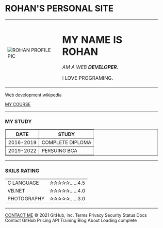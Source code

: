 # ROHAN'S PERSONAL SITE
<html lang="en" dir="ltr">
  <head>
    <meta charset="utf-8">
    
  </head>
  <body>
    <table CELLSPACING="20">
      <tr>
        <td><img src="https://pbs.twimg.com/profile_images/1401100625241264128/_Y7Pbcpl_400x400.jpg" alt="ROHAN PROFILE PIC"></td>
        <td><h1>MY NAME IS ROHAN</h1>
        <p><em>AM A WEB <strong>DEVELOPER.</strong></em></p>
        <p>I LOVE PROGRAMING.</p></td>
      </tr>
    </table>
    <p><a href="WIKI.HTML">Web development wikipedia</a></p>
  <a href="MY COURSE.HTML">MY COURSE</a>
    <hr>
    <h3>MY STUDY</h3>
    <table border="1">
    <thead CELLSPACING="10">
    <tr>
      <th>DATE</th>
      <th>STUDY</th>
    </tr>
    </thead>
    <tbody CELLSPACING="10">
      <tr>
        <td>2016-2019</td>
        <td>COMPLETE DIPLOMA</td>
      </tr>
      <tr>
        <td>2019-2022</td>
        <td>PERSUING BCA</td>
      </tr>
    </tbody>
  </table>
  <hr>
  <h3>SKILS RATING</h3>
  <table CELLSPACING="10">
    <tr>
      <td>C LANGUAGE</td>
      <td>✰✰✰✰✰......4.5</td>
    </tr>
    <tr>
      <td>VB.NET</td>
      <td>✰✰✰✰✰......4.0</td>
    </tr>
    <tr>
      <td>PHOTOGRAPHY</td>
      <td>✰✰✰✰✰......3.0</td>
    </tr>
  </table>
  <hr>
  <a href="CONTACT DETAIL.HTML">CONTACT ME</a>
  </body>
</html>
© 2021 GitHub, Inc.
Terms
Privacy
Security
Status
Docs
Contact GitHub
Pricing
API
Training
Blog
About
Loading complete
